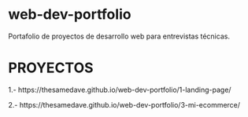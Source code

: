 # web-dev-portfolio
Portafolio de proyectos de desarrollo web para entrevistas técnicas.

# PROYECTOS
<p> 1.- https://thesamedave.github.io/web-dev-portfolio/1-landing-page/
<p> </p>2.- https://thesamedave.github.io/web-dev-portfolio/3-mi-ecommerce/

